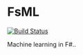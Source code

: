 FsML
====

[![Build Status](https://travis-ci.org/crodriguezvega/FsML.svg?branch=develop)](https://travis-ci.org/crodriguezvega/FsML)

Machine learning in F#..
